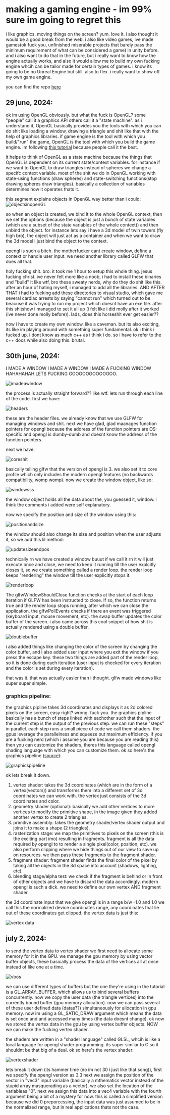 # making a gaming engine - im 99% sure im going to regret this
i like graphics. moving things on the screen? yum. love it. i also thought it would be a good break from the web. i also like video games, ive made games(ok fuck you, unfinished miserable projects that barely pass the minimum requirement of what can be considered a game) in unity before. and i also want to do that in the future, but i really want to know how the engine actually works, and also it would allow me to build my own fucking engine whcih can be tailor made for certain types of games. i know its going to be no Unreal Engine but still. also to flex. i really want to show off my own game engine.

you can find the repo [here](https://github.com/wheatgreaser/learningopengl)

## 29 june, 2024:
ok im using OpenGL obviously. but what the fuck is OpenGL? some "people" call it a graphics API others call it a "state machine". as i understand it, OpenGL basically provides you the tools with which you can do shit like loading a window, drawing a triangle and shit like that with the help of graphics libraries. if game engine is the tool with which you build/"run" the game, OpenGL is the tool with which you build the game engine. im following [this tutorial](https://learnopengl.com/) because people call it the best.

it helps to think of OpenGL as a state machine because the things that OpenGL is dependent on its current state/context variables. for instance if we want to OpenGL to draw triangles instead of spheres we change a specifc context variable. most of the shit we do in OpenGL working with state-using functions (draw spheres) and state-switching functions(stop drawing spheres draw triangles). basically a collection of variables determines how it operates thats it.

this segment explains objects in OpenGL way better than i could:
![objectsinopenGL](/images/imagesforopengl/1.png)

so when an object is created, we bind it to the whole OpenGL context, then we set the options (because the object is just a bunch of state variables (which are a subset of the state variables of the whole context)) and then unbind the object. for instance lets say i have a 3d model of twin towers (fly high bro), the object will just act as a container and when we want to draw the 3d model i just bind the object to the context.

opengl is such a bitch. the motherfucker cant create window, define a context or handle user input. we need another library called GLFW that does all that. 

holy fucking shit. bro. it took me 1 hour to setup this whole thing. jesus fucking christ. ive never felt more like a noob, i had to install these binaries and "build" it like wtf, bro these sweaty nerds, why do they do shit like this. after an hour of hating myself, i managed to add all the libraries. AND AFTER THAT i had to fucking add these directories to visual studio, which gave me several cardiac arrests by saying "cannot run" which turned out to be beacuse it was trying to run my project which doesnt have an exe file. after this shitshow i managed to set it all up (i felt like i did molly after it worked (ive never done molly before)). lads, does this horseshit ever get easier??

now i have to create my own window. like a caveman. but its also exciting, its like im playing around with something super fundamental. ok i think i fucked up. i dont know as much c++ as i think i do. so i have to refer to the c++ docs while also doing this. brutal. 

## 30th june, 2024:
I MADE A WINDOW I MADE A WINDOW I MADE A FUCKING WINDOW HAHAHAHAH LETS FUCKING GOOOOOOOOOOOOO. 

![imadeawindow](/images/imagesforopengl/2.png)

the process is actually straight forward?? like wtf. lets run through each line of the code. first we have:

![headers](/images/imagesforopengl/3.png)

these are the header files. we already know that we use GLFW for managing windows and shit. next we have glad, glad maanages function pointers for opengl because the address of the function pointers are OS-specific and opengl is dumby-dumb and doesnt know the address of the function pointers. 

next we have:

![coreshit](/images/imagesforopengl/4.png)

basically telling glfw that the version of opengl is 3. we also set it to core profile which only includes the modern opengl features (no backwards compatibility, womp womp). now we create the window object, like so:

![windowsss](/images/imagesforopengl/5.png)

the window object holds all the data about the, you guessed it, window. i think the comments i added were self explanatory.

now we specify the position and size of the window using this:

![positionandsize](/images/imagesforopengl/6.png)

the window should also change its size and position when the user adjusts it, so we add this lil method:

![updatesizeandpos](/images/imagesforopengl/7.png)

technically rn we have created a window buuut if we call it rn it will just execute once and close, we need to keep it running till the user explcitly closes it, so we create something called a render loop. the render loop keeps "rendering" the window till the user explicitly stops it. 

![renderloop](/images/imagesforopengl/8.png)

The glfwWindowShouldClose function checks at the start of each loop iteration if GLFW has been instructed to close. If so, the function returns true and the render loop stops running, after which we can close the application. the glfwPollEvents checks if there an event was triggered (keyboard input, mouse movement, etc). the swap buffer updates the color buffer of the screen. i also came across this cool snippet of how shit is actually rendered using a double buffer. 

![doublebuffer](/images/imagesforopengl/9.png)

i also added things like changing the color of the screen by changing the color buffer, and i also added user input where you exit the window if you press the escape key. these two things are added part of the render loop, so it is done during each iteration (user input is checked for every iteration and the color is set during every iteration).

that was it. that was actually easier than i thought. glfw made windows like super super simple.

### graphics pipeline:
the graphics pipline takes 3d coordinates and displays it as 2d colored pixels on the screen, easy right? wrong. fuck you. the graphics pipline basically has a bunch of steps linked with eachother such that the input of the current step is the output of the previous step. we can run these "steps" in parallel. each step runs a small piece of code we call them shaders. the gpus leverage the parallelness and squeeze out maximum efficiency. if you are a fucking nerd (which i assume you are because you are reading this) then you can customize the shaders, theres this language called opengl shading language with which you can customize them. ok so here's the graphics pipeline ([source](https://learnopengl.com/Getting-started/Hello-Triangle)):

![graphicspipeline](/images/imagesforopengl/10.png)

ok lets break it down.
1. vertex shader: takes the 3d coordinates (which are in the form of a vertex(vectors)) and transforms them into a different set of 3d coordinates we can work with. the vertex just consists of the 3d coordinates and color.
2. geometry shader (optional): basically we add other vertices to more vertices to modify the primitive shape, in the image given they added another vertex to create 2 triangles. 
3. primitive assembly: takes the geometry shader/vertex shader output and joins it to make a shape (2 triangles). 
4. rasterization stage: we map the primitives to pixels on the screen (this is the exciting part imo) resulting in fragments. fragment is all the data required by opengl to to render a single pixel(color, position, etc). we also perform clipping where we hide things out of our view to save up on resources. we then pass these fragments to the fragment shader.
5. fragment shader: fragment shader finds the final color of the pixel by taking all the objects in the 3d space into account (shadows, lighting, etc).
6. blending stage/alpha test: we check if the fragment is behind or in front of other objects and we have to discard the data accordingly. 
modern opengl is such a dick. we need to define our own vertex AND fragment shader. 

the 3d coordinate input that we give opengl is in a range b/w -1.0 and 1.0 we call this the normalized device coordinates range, any coordinates that lie out of these coordinates get clipped. the vertex data is just this:

![vertex data](/images/imagesforopengl/11.png)

## july 2, 2024:
to send the vertex data to vertex shader we first need to allocate some memory for it in the GPU. we manage the gpu memory by using vector buffer objects, these basically process the data of the vertices all at once instead of like one at a time. 

![vbos](/images/imagesforopengl/12.png)

we can use different types of buffers but the one they're using in the tutorial is a GL_ARRAY_BUFFER, which allows us to bind several buffers concurrently. now we copy the user data (the triangle vertices) into the currently bound buffer (gpu memory allocation). now we can pass several of these user defined data (datas??) simultaneously for allocation in gpu memory. now im using a GL_SATIC_DRAW argument which means the data is set once and and accessed many times (the data doesnt change). ok now we stored the vertex data in the gpu by using vertex buffer objects. NOW we can make the fucking vertex shader. 

the shaders are written in a "shader language" called GLSL, whcih is like a local language for opengl shader programming. its super similar to C so it shouldnt be that big of a deal. ok so here's the vertex shader:

![vertexshader](/images/imagesforopengl/13.png)

lets break it down (its hammer time (no im not 30 i just like that song)), first we specify the opengl version as 3.3 next we assign the position of the vector in "vec3" input variable (basically a mthematics vector instead of the stupid array masquerading as a vector). we also set the location of the variableas "0". next we assign this data into a vec4 variable with the fourth argument being a bit of a mystery for now. this is called a simplified version because we did 0 preporcessing, the input data was just assumed to be in the normalized range, but in real applications thats not the case.


